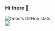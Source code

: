 ### Hi there 👋

![fmbc's GitHub stats](https://github-readme-stats.vercel.app/api?username=fmbc&show_icons=true&theme=highcontrast)   
<img align='centre' src="http://mazassumnida.wtf/api/v2/generate_badge?boj=haesoo9410">
